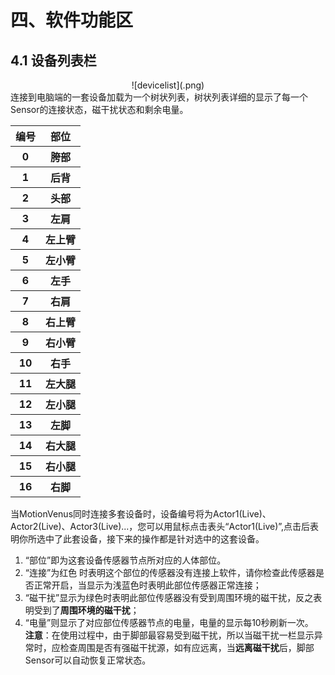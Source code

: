 # 四、软件功能区
## 4.1 设备列表栏
<div align=center>
![devicelist](.png)
</div>
连接到电脑端的一套设备加载为一个树状列表，树状列表详细的显示了每一个Sensor的连接状态，磁干扰状态和剩余电量。<br>
<table>
   <tr><th>编号</th><th>部位</th></tr>
   <tr><th>0</th><th>胯部</th></tr>
	<tr><th>1</th><th>后背</th></tr>
	<tr><th>2</th><th>头部</th></tr>
	<tr><th>3</th><th>左肩</th></tr>
	<tr><th>4</th><th>左上臂</th></tr>
	<tr><th>5</th><th>左小臂</th></tr>
	<tr><th>6</th><th>左手</th></tr>
	<tr><th>7</th><th>右肩</th></tr>
	<tr><th>8</th><th>右上臂</th></tr>
	<tr><th>9</th><th>右小臂</th></tr>
	<tr><th>10</th><th>右手</th></tr>
	<tr><th>11</th><th>左大腿</th></tr>
	<tr><th>12</th><th>左小腿</th></tr>
	<tr><th>13</th><th>左脚</th></tr>
	<tr><th>14</th><th>右大腿</th></tr>
	<tr><th>15</th><th>右小腿</th></tr>
	<tr><th>16</th><th>右脚</th></tr>
</table>

当MotionVenus同时连接多套设备时，设备编号将为Actor1(Live)、Actor2(Live)、Actor3(Live)...，您可以用鼠标点击表头“Actor1(Live)”,点击后表明你所选中了此套设备，接下来的操作都是针对选中的这套设备。<br>
1. “部位”即为这套设备传感器节点所对应的人体部位。
2. “连接”为红色 时表明这个部位的传感器没有连接上软件，请你检查此传感器是否正常开启，当显示为浅蓝色时表明此部位传感器正常连接；
3. “磁干扰”显示为绿色时表明此部位传感器没有受到周围环境的磁干扰，反之表明受到了**周围环境的磁干扰**；
4. “电量”则显示了对应部位传感器节点的电量，电量的显示每10秒刷新一次。<br>
**注意**：在使用过程中，由于脚部最容易受到磁干扰，所以当磁干扰一栏显示异常时，应检查周围是否有强磁干扰源，如有应远离，当**远离磁干扰**后，脚部Sensor可以自动恢复正常状态。